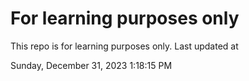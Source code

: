 # For learning purposes only
This repo is for learning purposes only.
Last updated at

Sunday, December 31, 2023 1:18:15 PM

